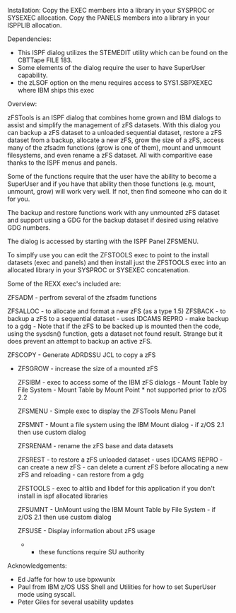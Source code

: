 Installation:  Copy the EXEC members into a library in your SYSPROC
               or SYSEXEC allocation.
               Copy the PANELS members into a library in your ISPPLIB
               allocation.

Dependencies:
  - This ISPF dialog utilizes the STEMEDIT utility which can be found
    on the CBTTape FILE 183.
  - Some elements of the dialog require the user to have SuperUser
    capability.
  - the zLSOF option on the menu requires access to SYS1.SBPXEXEC where
    IBM ships this exec

Overview:

zFSTools is an ISPF dialog that combines home grown and IBM dialogs to
assist and simplify the management of zFS datasets. With this dialog you
can backup a zFS dataset to a unloaded sequential dataset, restore a zFS
dataset from a backup, allocate a new zFS, grow the size of a zFS, access
many of the zfsadm functions (grow is one of them), mount and unmount
filesystems, and even rename a zFS dataset. All with comparitive ease thanks
to the ISPF menus and panels.

Some of the functions require that the user have the ability to become
a SuperUser and if you have that ability then those functions (e.g. mount,
unmount, grow) will work very well. If not, then find someone who can do
it for you.

The backup and restore functions work with any unmounted zFS dataset and
support using a GDG for the backup dataset if desired using relative GDG
numbers.

The dialog is accessed by starting with the ISPF Panel ZFSMENU.

To simplfy use you can edit the ZFSTOOLS exec to point to the install
datasets (exec and panels) and then install just the ZFSTOOLS exec into
an allocated library in your SYSPROC or SYSEXEC concatenation.

Some of the REXX exec's included are:

   ZFSADM   - perfrom several of the zfsadm functions

   ZFSALLOC - to allocate and format a new zFS (as a type 1.5)
   ZFSBACK  - to backup a zFS to a sequential dataset
              - uses IDCAMS REPRO
              - make backup to a gdg
              - Note that if the zFS to be backed up is mounted then
                the code, using the sysdsn() function, gets a dataset
                not found result. Strange but it does prevent an
                attempt to backup an active zFS.

   ZFSCOPY  - Generate ADRDSSU JCL to copy a zFS

 * ZFSGROW  - increase the size of a mounted zFS

   ZFSIBM   - exec to access some of the IBM zFS dialogs
            - Mount Table by File System
            - Mount Table by Mount Point
            * not supported prior to z/OS 2.2

   ZFSMENU  - Simple exec to display the ZFSTools Menu Panel

   ZFSMNT   - Mount a file system using the IBM Mount dialog
            - if z/OS 2.1 then use custom dialog

   ZFSRENAM - rename the zFS base and data datasets

   ZFSREST  - to restore a zFS unloaded dataset
            - uses IDCAMS REPRO
            - can create a new zFS
            - can delete a current zFS before allocating a new 
              zFS and reloading
            - can restore from a gdg

   ZFSTOOLS - exec to altlib and libdef for this application if you
              don't install in ispf allocated libraries

   ZFSUMNT  - UnMount using the IBM Mount Table by File System
              - if z/OS 2.1 then use custom dialog

   ZFSUSE   - Display information about zFS usage

   * - these functions require SU authority

Acknowledgements:
   - Ed Jaffe for how to use bpxwunix
   - Paul from IBM z/OS USS Shell and Utilities for how to set
     SuperUser mode using syscall.
   - Peter Giles for several usability updates
